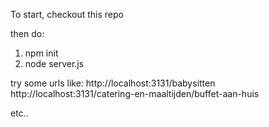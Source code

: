 To start, checkout this repo

then do:
1. npm init
1. node server.js


try some urls like:
http://localhost:3131/babysitten
http://localhost:3131/catering-en-maaltijden/buffet-aan-huis

etc..